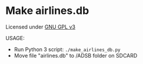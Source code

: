 # Make airlines.db

Licensed under [GNU GPL v3](../../../LICENSE)

USAGE:
 - Run Python 3 script: `./make_airlines_db.py` 
 - Move file "airlines.db" to /ADSB folder on SDCARD
